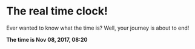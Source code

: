 # The real time clock!

Ever wanted to know what the time is? Well, your journey is about to end!

**The time is Nov 08, 2017, 08:20**